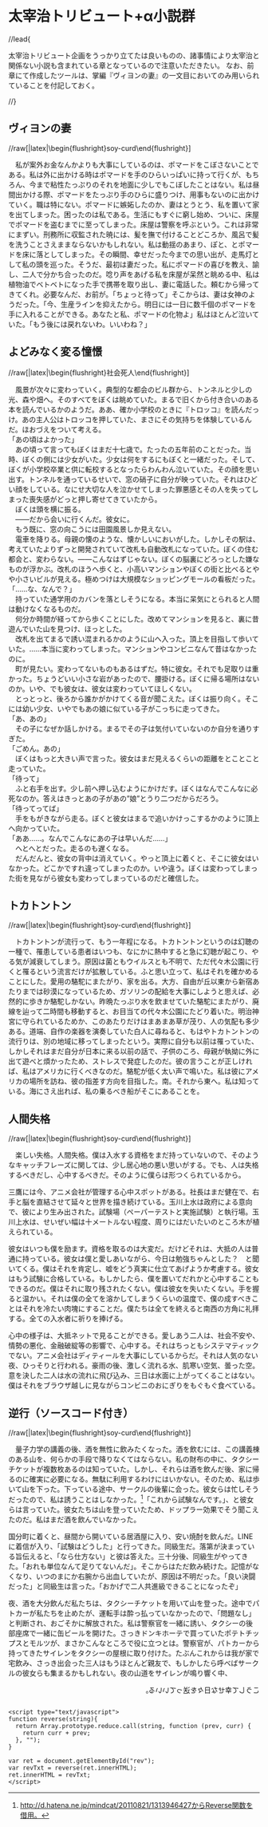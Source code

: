 太宰治トリビュート+α小説群
====

//lead{

太宰治トリビュート企画をうっかり立てたは良いものの、諸事情により太宰治と関係ない小説も含まれている章となっているので注意いただきたい。
なお、前章にて作成したツールは、掌編『ヴィヨンの妻』の一文目においてのみ用いられていることを付記しておく。

//}


## ヴィヨンの妻

//raw[|latex|\begin{flushright}soy-curd\end{flushright}]


　私が案外お金なんかよりも大事にしているのは、ポマードをこぼさないことである。私は外に出かける時はポマードを手のひらいっぱいに持って行くが、もちろん、今まで粘性たっぷりのそれを地面に少しでもこぼしたことはない。私は昼間出かける際、ポマードをたっぷり手のひらに盛りつけ、用事もないのに出かけていく。職は特にない。ポマードに嫉妬したのか、妻はとうとう、私を置いて家を出てしまった。困ったのは私である。生活にもすぐに窮し始め、ついに、床屋でポマードを盗むまでに至ってしまった。床屋は警察を呼ぶという。これは非常にまずい。刑務所に収監された暁には、髪を撫で付けることどころか、風呂で髪を洗うことさえままならないかもしれない。私は動揺のあまり、ぽと、とポマードを床に落としてしまった。その瞬間、幸せだった今までの思い出が、走馬灯として私の頭を巡った。そうだ、最初は妻だった。私にポマードの喜びを教え、諭し、二人で分かち合ったのだ。唸り声をあげる私を床屋が呆然と眺める中、私は植物油でベトベトになった手で携帯を取り出し、妻に電話した。頼むから帰ってきてくれ。必要なんだ、お前が。「ちょっと待って」そこからは、妻は女神のようだった。「今、生産ラインを抑えたから。明日には一日に数千個のポマードを手に入れることができる。あなたと私、ポマードの化物よ」私はほとんど泣いていた。「もう後には戻れないわ。いいわね？」

## よどみなく変る憧憬

//raw[|latex|\begin{flushright}社会死人\end{flushright}]


　風景が次々に変わっていく。典型的な都会のビル群から、トンネルと少しの光、森や畑へ。そのすべてをぼくは眺めていた。まるで旧くから付き合いのある本を読んでいるかのようだ。ああ、確か小学校のときに『トロッコ』を読んだっけ。あの主人公はトロッコを押していた、まさにその気持ちを体験しているんだ。ほおづえをついて考える。  
「あの頃はよかった」  
　あの頃って言ってもぼくはまだ十七歳で。たったの五年前のことだった。当時、ぼくの側には少女がいた。少女は何をするにもぼくと一緒だった。そして、ぼくが小学校卒業と供に転校するとなったらわんわん泣いていた。その顔を思い出す。トンネルを通っているせいで、窓の硝子に自分が映っていた。それはひどい顔をしている。なにせ大切な人を泣かせてしまった罪悪感とその人を失ってしまった喪失感がどっと押し寄せてきていたから。  
　ぼくは頭を横に振る。  
　――だから会いに行くんだ。彼女に。  
　もう既に、窓の向こうには田園風景しか見えない。  
　電車を降りる。母親の懐のような、懐かしいにおいがした。しかしその駅は、考えていたよりずっと開発されていて改札も自動改札になっていた。ぼくの住む都会と、変わらない。――こんなはずじゃない。ぼくの脳裏にどろっとした嫌なものが浮かぶ。改札のほうへ歩くと、小高いマンションやぼくの街と比べるとやや小さいビルが見える。極めつけは大規模なショッピングモールの看板だった。  
「……な、なんで？」  
　持っていた通学用のカバンを落としそうになる。本当に呆気にとられると人間は動けなくなるものだ。  
　何分か時間が経ってから歩くことにした。改めてマンションを見ると、裏に昔遊んでいた山を見つけ、ほっとした。  
　改札を出てまるで誘い混まれるかのように山へ入った。頂上を目指して歩いていた。……本当に変わってしまった。マンションやコンビニなんて昔はなかったのに。  
　町が見たい。変わってないものもあるはずだ。特に彼女。それでも足取りは重かった。ちょうどいい小さな岩があったので、腰掛ける。ぼくに帰る場所はないのか。いや、でも彼女は、彼女は変わっていてほしくない。  
　とっとっと、後ろから誰かがかけてくる音が聞こえた。ぼくは振り向く。そこには幼い少女、いやでもあの娘に似ている子がこっちに走ってきた。  
「あ、あの」  
　その子になぜか話しかける。まるでその子は気付いていないのか自分を通りすぎた。  
「ごめん。あの」  
　ぼくはもっと大きい声で言った。彼女はまだ見えるくらいの距離をとことこと走っていた。  
「待って」  
　ふと右手を出す。少し前へ押し込むようにかけだす。ぼくはなんでこんなに必死なのか。答えはきっとあの子があの”娘”とうり二つだからだろう。  
「待ってってば」  
　手をもがきながら走る。ぼくと彼女はまるで追いかけっこするかのように頂上へ向かっていた。  
「ああ……。なんでこんなにあの子は早いんだ……」  
　へとへとだった。走るのも遅くなる。  
　だんだんと、彼女の背中は消えていく。やっと頂上に着くと、そこに彼女はいなかった。どこかですれ違ってしまったのか。いや違う。ぼくは変わってしまった街を見ながら彼女も変わってしまっているのだと確信した。  

## トカトントン

//raw[|latex|\begin{flushright}soy-curd\end{flushright}]


　トカトントンが流行って、もう一年程になる。トカトントンというのは幻聴の一種で、罹患している患者はいつも、なにかに熱中すると急に幻聴が起こり、やる気が減衰してしまう。原因は菌ともウイルスとも不明で、ただ代々木公園に行くと罹るという流言だけが拡散している。ふと思い立って、私はそれを確かめることにした。愛用の駱駝にまたがり、家を出る。大方、自由が丘以東から新宿あたりまでは砂漠になっているため、ガソリンの配給を大事にしようと思えば、必然的に歩きか駱駝しかない。昨晩たっぷり水を飲ませていた駱駝にまたがり、廃線を辿って二時間も移動すると、お目当ての代々木公園にたどり着いた。明治神宮に守られているためか、このあたりだけはまあまあ草が茂り、人の気配も多少ある。道端、自作の楽器を演奏していた白人に尋ねると、もはやトカトントンの流行りは、別の地域に移ってしまったという。実際に自分も以前は罹っていた、しかしそれはまだ自分が日本に来る以前の話で、子供のころ、母親が執拗に外に出て遊べと煩かったため、ストレスで発症したのだ。彼の言うことが正しければ、私はアメリカに行くべきなのだ。駱駝が低く太い声で鳴いた。私は彼にアメリカの場所を訪ね、彼の指差す方向を目指した。南。それから東へ。私は知っている。海にさえ出れば、私の乗るべき船がそこにあることを。

## 人間失格

//raw[|latex|\begin{flushright}soy-curd\end{flushright}]

　楽しい失格。人間失格。僕は入水する資格をまだ持っていないので、そのようなキャッチフレーズに関しては、少し居心地の悪い思いがする。でも、人は失格するべきだし、心中するべきだ。そのように僕らは形つくられているから。

三鷹には今、アニメ会社が管理する心中スポットがある。社長はまだ健在で、右手と脳を直結させて延々と世界を描き続けている。玉川上水は政府による意向で、彼により生み出された。試験場（ペーパーテストと実施試験）と執行場。玉川上水は、せいぜい幅は十メートルない程度、周りにはだいたいのところ木が植えられている。

彼女はいつも僕を励ます。資格を取るのは大変だ。だけどそれは、大抵の人は普通に持っている。彼女は僕と愛しあいながら、今日は勉強ちゃんとした？　と聞いてくる。僕はそれを肯定し、嘘をどう真実に仕立てあげようか考慮する。彼女はもう試験に合格している。もしかしたら、僕を置いてだれかと心中することもできるのだ。僕はそれに取り残されたくない。僕は彼女を失いたくない。手を握ると温かい。それは僕の全てを溶かしてしまうくらいの温度で、僕の成すべきことはそれを冷たい肉塊にすることだ。僕たちは全てを終えると南西の方角に礼拝する。全ての入水者に祈りを捧げる。

心中の様子は、大抵ネットで見ることができる。愛しあう二人は、社会不安や、情勢の悪化、金融破綻等の影響で、心中する。それはちっともシステマティックでない。アニメ会社はディティールを大事にしているからだ。それは人気のない夜、ひっそりと行われる。豪雨の後、激しく流れる水、肌寒い空気、曇った空。意を決した二人は水の流れに飛び込み、三日は水面に上がってくることはない。僕はそれをブラウザ越しに見ながらコンビニのおにぎりをもぐもぐ食べている。


## 逆行（ソースコード付き）

//raw[|latex|\begin{flushright}soy-curd\end{flushright}]


　量子力学の講義の後、酒を無性に飲みたくなった。酒を飲むには、この講義棟のある山を、何らかの手段で降りなくてはならない。私の財布の中に、タクシーチケットが複数枚あるのは知っていた。しかし、それらは酒を飲んだ後、家に帰るのに確実に必要になる。無駄に利用するわけにはいかない。そのため、私は歩いて山を下った。下っている途中、サークルの後輩に会った。彼女らは忙しそうだったので、私は誘うことはしなかった。[^1]「<a id="rev">これから試験なんです。</a>」、と彼女らは言っていた。彼女たちは山を登っていたため、ドップラー効果でそう聞こえたのだ。私はまだ酒を飲んでいなかった。

国分町に着くと、昼間から開いている居酒屋に入り、安い焼酎を飲んだ。LINEに着信が入り、「試験はどうした」と行ってきた。同級生だ。落第が決まっている旨伝えると、「なら仕方ない」と彼は答えた。三十分後、同級生がやってきた。「おれも単位なんて足りてないんだ」。そこからはただ飲み続けた。記憶がなくなり、いつのまにか右腕から出血していたが、原因は不明だった。「良い決闘だった」と同級生は言った。「おかげで二人共進級できることになったぞ」

夜、酒を大分飲んだ私たちは、タクシーチケットを用いて山を登った。途中でパトカーが私たちを止めたが、運転手は酔っ払っていなかったので、「問題なし」と判断され、おごそかに解放された。私は警察官を一緒に誘い、タクシーの後部座席で一緒に缶ビールを開けた。さっきドンキホーテで買っていたポテトチップスとモルツが、まさかこんなところで役に立つとは。警察官が、パトカーから持ってきたサイレンをタクシーの屋根に取り付けた。たぶんこれからは我が家で宅飲み、さっき出会った三人はもうほとんど親友で、もしかしたら呼べばサークルの彼女らも集まるかもしれない。夜の山道をサイレンが鳴り響く中、<div style="transform:matrix(-1, 0, 0, 1, 0, 0);">こうして幸せな日々を送っていいる。</div>

```

<script type="text/javascript">
function reverse(string){
  return Array.prototype.reduce.call(string, function (prev, curr) {
    return curr + prev;
  }, "");
}

var ret = document.getElementById("rev");
var revTxt = reverse(ret.innerHTML);
ret.innerHTML = revTxt;
</script>

```

[^1]: http://d.hatena.ne.jp/mindcat/20110821/1313946427からReverse関数を借用。
